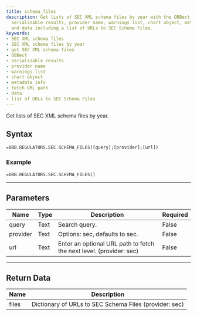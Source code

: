```yaml
---
title: schema_files
description: Get lists of SEC XML schema files by year with the OBBect function. Returns
  serializable results, provider name, warnings list, chart object, metadata info,
  and data including a list of URLs to SEC Schema Files.
keywords: 
- SEC XML schema files
- SEC XML schema files by year
- get SEC XML schema files
- OBBect
- Serializable results
- provider name
- warnings list
- chart object
- metadata info
- fetch URL path
- data
- list of URLs to SEC Schema Files
---
```


<!-- markdownlint-disable MD041 -->

Get lists of SEC XML schema files by year.

## Syntax

```excel wordwrap
=OBB.REGULATORS.SEC.SCHEMA_FILES([query];[provider];[url])
```

### Example

```excel wordwrap
=OBB.REGULATORS.SEC.SCHEMA_FILES()
```

---

## Parameters

| Name | Type | Description | Required |
| ---- | ---- | ----------- | -------- |
| query | Text | Search query. | False |
| provider | Text | Options: sec, defaults to sec. | False |
| url | Text | Enter an optional URL path to fetch the next level. (provider: sec) | False |

---

## Return Data

| Name | Description |
| ---- | ----------- |
| files | Dictionary of URLs to SEC Schema Files (provider: sec) |
